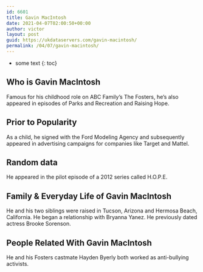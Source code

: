 ```yaml
---
id: 6601
title: Gavin MacIntosh
date: 2021-04-07T02:00:50+00:00
author: victor
layout: post
guid: https://ukdataservers.com/gavin-macintosh/
permalink: /04/07/gavin-macintosh/
---
```


* some text
{: toc}


## Who is Gavin MacIntosh



Famous for his childhood role on ABC Family&#8217;s The Fosters, he&#8217;s also appeared in episodes of Parks and Recreation and Raising Hope. 

                
                
                
## Prior to Popularity



As a child, he signed with the Ford Modeling Agency and subsequently appeared in advertising campaigns for companies like Target and Mattel. 

                
                
                
## Random data



He appeared in the pilot episode of a 2012 series called H.O.P.E. 

                
                
                
## Family & Everyday Life of Gavin MacIntosh



He and his two siblings were raised in Tucson, Arizona and Hermosa Beach, California. He began a relationship with Bryanna Yanez. He previously dated actress Brooke Sorenson. 

                
                
                
## People Related With Gavin MacIntosh



He and his Fosters castmate Hayden Byerly both worked as anti-bullying activists. 

                
              
            
          
          
          